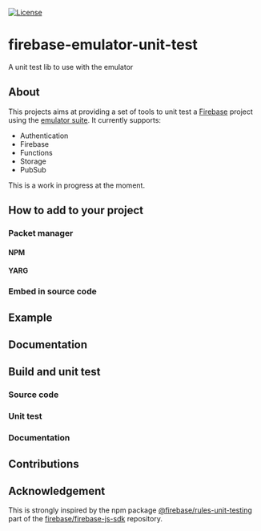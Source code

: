 [![License](https://img.shields.io/badge/license-MIT-blue)](./LICENSE)

# firebase-emulator-unit-test
A unit test lib to use with the emulator

## About

This projects aims at providing a set of tools to unit test a [Firebase](https://firebase.google.com) project using the [emulator suite](https://firebase.google.com/docs/emulator-suite). It currently supports:

- Authentication
- Firebase
- Functions
- Storage
- PubSub

This is a work in progress at the moment.

## How to add to your project

### Packet manager

#### NPM

#### YARG

### Embed in source code

## Example

## Documentation

## Build and unit test

### Source code

### Unit test

### Documentation

## Contributions

## Acknowledgement

This is strongly inspired by the npm package [@firebase/rules-unit-testing](https://www.npmjs.com/package/@firebase/rules-unit-testing) part of the [firebase/firebase-js-sdk](https://github.com/firebase/firebase-js-sdk) repository.
